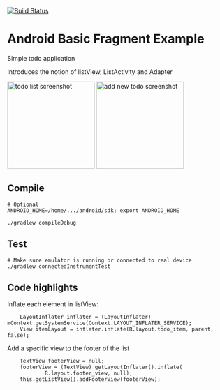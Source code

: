[![Build Status](https://travis-ci.org/joninvski/android_list_view_example.svg?branch=master)](https://travis-ci.org/joninvski/android_list_view_example)

Android Basic Fragment Example
==============================

Simple todo application

Introduces the notion of listView, ListActivity and Adapter

<img src="https://github.com/joninvski/android_list_view_example/raw/master/images/todo_list_screenshot.png" alt="todo list screenshot" width="200px;"/>
<img src="https://github.com/joninvski/android_list_view_example/raw/master/images/add_item_screenshot.png" alt="add new todo screenshot" width="200px;"/>

Compile
-------

    # Optional
    ANDROID_HOME=/home/.../android/sdk; export ANDROID_HOME

    ./gradlew compileDebug

Test
----

    # Make sure emulator is running or connected to real device
    ./gradlew connectedInstrumentTest


Code highlights
---------------

Inflate each element in listView:

		LayoutInflater inflater = (LayoutInflater) mContext.getSystemService(Context.LAYOUT_INFLATER_SERVICE);
		View itemLayout = inflater.inflate(R.layout.todo_item, parent, false);		


Add a specific view to the footer of the list

		TextView footerView = null;
		footerView = (TextView) getLayoutInflater().inflate(
				R.layout.footer_view, null);
		this.getListView().addFooterView(footerView);


